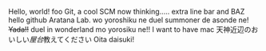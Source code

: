 Hello, world!
foo
Git, a cool SCM
now thinking.....
extra line
bar and BAZ
hello github
Aratana Lab. wo yoroshiku ne
duel summoner de asonde ne!
<del>Yada!!</del>
duel in wonderland mo yorosiku ne!!
I want to have mac
天神近辺のおいしい*屋台*教えてください
Oita daisuki!
